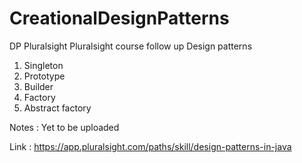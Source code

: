 # CreationalDesignPatterns
DP Pluralsight
Pluralsight course follow up
Design patterns
1. Singleton
2. Prototype
3. Builder
4. Factory
5. Abstract factory

Notes : Yet to be uploaded

Link : https://app.pluralsight.com/paths/skill/design-patterns-in-java
